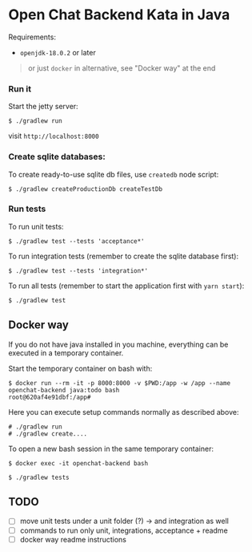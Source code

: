 # Open Chat Backend Kata in Java
Requirements:

- `openjdk-18.0.2` or later

> or just `docker` in alternative, see "Docker way" at the end

### Run it

Start the jetty server:

```
$ ./gradlew run
```

visit `http://localhost:8000`

### Create sqlite databases:

To create ready-to-use sqlite db files, use `createdb` node script:

```
$ ./gradlew createProductionDb createTestDb
```

### Run tests

To run unit tests:

```
$ ./gradlew test --tests 'acceptance*'
```

To run integration tests (remember to create the sqlite database first):

```
$ ./gradlew test --tests 'integration*'
```

To run all tests (remember to start the application first with `yarn start`):

```
$ ./gradlew test
```

## Docker way

If you do not have java installed in you machine, everything can be executed in a temporary container.

Start the temporary container on bash with:

```
$ docker run --rm -it -p 8000:8000 -v $PWD:/app -w /app --name openchat-backend java:todo bash
root@620af4e91dbf:/app#
```

Here you can execute setup commands normally as described above:

```
# ./gradlew run
# ./gradlew create....
```

To open a new bash session in the same temporary container:

```
$ docker exec -it openchat-backend bash
```

```
$ ./gradlew tests
```

## TODO

- [ ] move unit tests under a unit folder (?) -> and integration as well
- [ ] commands to run only unit, integrations, acceptance + readme
- [ ] docker way readme instructions
